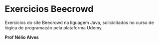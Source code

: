 # Exercicios Beecrowd

Exercícios do site Beecrowd na liguagem Java, solicicitados no curso de lógica de programação pela plataforma Udemy. 

<b>Prof Nélio Alves</b>
